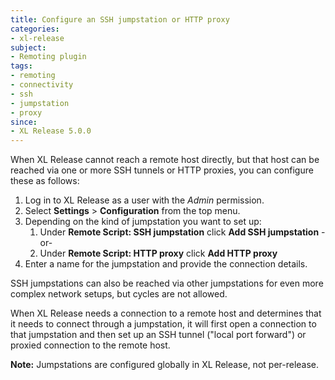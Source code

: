 ```yaml
---
title: Configure an SSH jumpstation or HTTP proxy
categories:
- xl-release
subject:
- Remoting plugin
tags:
- remoting
- connectivity
- ssh
- jumpstation
- proxy
since:
- XL Release 5.0.0
---
```


When XL Release cannot reach a remote host directly, but that host can be reached via one or more SSH tunnels or HTTP proxies, you can configure these as follows:

1. Log in to XL Release as a user with the *Admin* permission.
1. Select **Settings** > **Configuration** from the top menu.
1. Depending on the kind of jumpstation you want to set up:
    1. Under **Remote Script: SSH jumpstation** click **Add SSH jumpstation** -or-
    1. Under **Remote Script: HTTP proxy** click **Add HTTP proxy**
1. Enter a name for the jumpstation and provide the connection details.

SSH jumpstations can also be reached via other jumpstations for even more complex network setups, but cycles are not allowed.

When XL Release needs a connection to a remote host and determines that it needs to connect through a jumpstation, it will first open a connection to that jumpstation and then set up an SSH tunnel ("local port forward") or proxied connection to the remote host.

**Note:** Jumpstations are configured globally in XL Release, not per-release.
